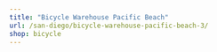 ```yaml
---
title: "Bicycle Warehouse Pacific Beach"
url: /san-diego/bicycle-warehouse-pacific-beach-3/
shop: bicycle
---
```


